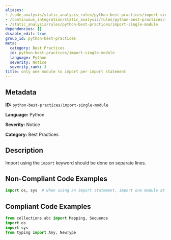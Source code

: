 ```yaml
---
aliases:
- /code_analysis/static_analysis_rules/python-best-practices/import-single-module
- /continuous_integration/static_analysis/rules/python-best-practices/import-single-module
- /static_analysis/rules/python-best-practices/import-single-module
dependencies: []
disable_edit: true
group_id: python-best-practices
meta:
  category: Best Practices
  id: python-best-practices/import-single-module
  language: Python
  severity: Notice
  severity_rank: 3
title: only one module to import per import statement
---
```

<!--  SOURCED FROM https://github.com/DataDog/datadog-static-analyzer-rule-docs -->


## Metadata
**ID:** `python-best-practices/import-single-module`

**Language:** Python

**Severity:** Notice

**Category:** Best Practices

## Description
Import using the `import` keyword should be done on separate lines.

## Non-Compliant Code Examples
```python
import os, sys  # when using an import statement, import one module at a time
```

## Compliant Code Examples
```python
from collections.abc import Mapping, Sequence
import os
import sys
from typing import Any, NewType
```
